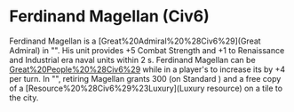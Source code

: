 # Ferdinand Magellan (Civ6)

Ferdinand Magellan is a [Great%20Admiral%20%28Civ6%29](Great Admiral) in "". His unit provides +5 Combat Strength and +1 to Renaissance and Industrial era naval units within 2 s.
Ferdinand Magellan can be [Great%20People%20%28Civ6%29](retired) while in a player's to increase its by +4 per turn. In "", retiring Magellan grants 300 (on Standard ) and a free copy of a [Resource%20%28Civ6%29%23Luxury](Luxury resource) on a tile to the city.